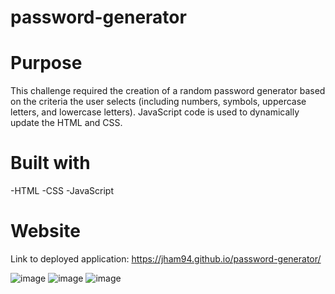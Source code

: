 # password-generator

# Purpose

This challenge required the creation of a random password generator based on the criteria the user selects (including numbers, symbols, uppercase letters, and lowercase letters). JavaScript code is used to dynamically update the HTML and CSS. 


# Built with
-HTML
-CSS
-JavaScript

# Website

Link to deployed application: https://jham94.github.io/password-generator/

![image](https://user-images.githubusercontent.com/98374207/159787470-bca3a20e-7dd7-485d-a22b-fb5b758254ef.png)
![image](https://user-images.githubusercontent.com/98374207/159787559-9c9b8406-dad7-4f03-b7ff-60ecebec010f.png)
![image](https://user-images.githubusercontent.com/98374207/159788425-3d521637-9d69-4127-bf0f-eb82f3192e80.png)







